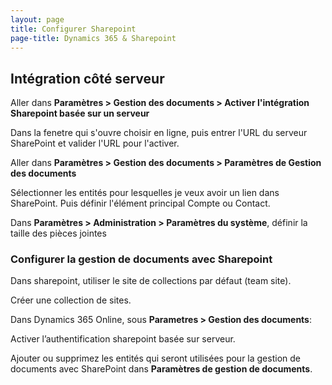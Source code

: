```yaml
---
layout: page
title: Configurer Sharepoint
page-title: Dynamics 365 & Sharepoint
---
```


## Intégration côté serveur
Aller dans **Paramètres > Gestion des documents > Activer l'intégration Sharepoint
basée sur un serveur**

Dans la fenetre qui s'ouvre choisir en ligne, puis entrer l'URL du serveur SharePoint
et valider l'URL pour l'activer.

Aller dans **Paramètres > Gestion des documents > Paramètres de Gestion des documents**

Sélectionner les entités pour lesquelles je veux avoir un lien dans SharePoint.
Puis définir l'élément principal Compte ou Contact.

Dans **Paramètres > Administration > Paramètres du système**, définir la taille
des pièces jointes

### Configurer la gestion de documents avec Sharepoint
Dans sharepoint, utiliser le site de collections par défaut (team site).

Créer une collection de sites.

Dans Dynamics 365 Online, sous **Parametres > Gestion des documents**:

Activer l’authentification sharepoint basée sur serveur.

Ajouter ou supprimez les entités qui seront utilisées pour la gestion de documents
avec SharePoint dans **Paramètres de gestion de documents**.
